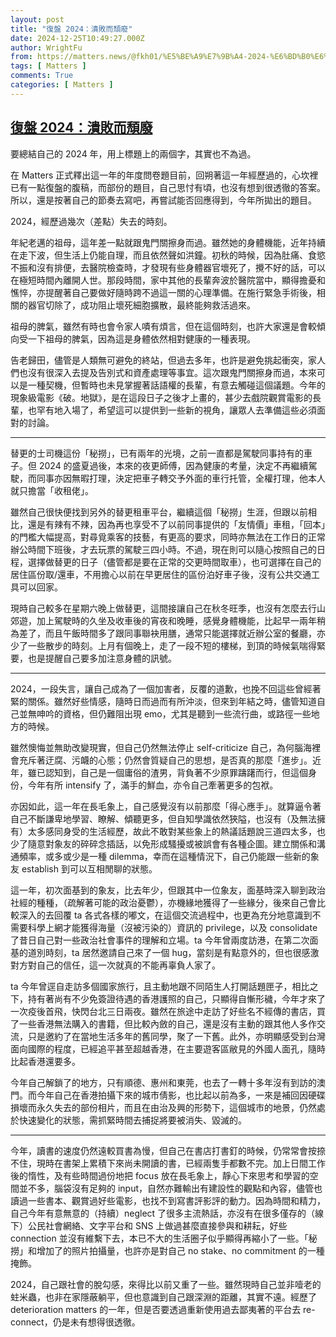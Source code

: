 ```yaml
---
layout: post
title: "復盤 2024：潰敗而頹廢"
date: 2024-12-25T10:49:27.000Z
author: WrightFu
from: https://matters.news/@fkh01/%E5%BE%A9%E7%9B%A4-2024-%E6%BD%B0%E6%95%97%E8%80%8C%E9%A0%B9%E5%BB%A2-
tags: [ Matters ]
comments: True
categories: [ Matters ]
---
```

<!--1735123767000-->
[復盤 2024：潰敗而頹廢](https://matters.news/@fkh01/%E5%BE%A9%E7%9B%A4-2024-%E6%BD%B0%E6%95%97%E8%80%8C%E9%A0%B9%E5%BB%A2-)
------

<div>
<p>要總結自己的 2024 年，用上標題上的兩個字，其實也不為過。</p><p>在 Matters 正式釋出這一年的年度問卷題目前，回朔著這一年經歷過的，心坎裡已有一點復盤的腹稿，而部份的題目，自己思忖有頃，也沒有想到很透徹的答案。所以，還是按著自己的節奏去寫吧，再嘗試能否回應得到，今年所拋出的題目。</p><p>2024，經歷過幾次（差點）失去的時刻。</p><p>年紀老邁的祖母，這年差一點就跟鬼門關擦身而過。雖然她的身體機能，近年持續在走下波，但生活上仍能自理，而且依然聲如洪鐘。初秋的時候，因為肚痛、食慾不振和沒有排便，去醫院檢查時，才發現有些身體器官壞死了，攪不好的話，可以在極短時間內離開人世。那段時間，家中其他的長輩奔波於醫院當中，顯得擔憂和憔悴，亦提醒著自己要做好隨時跨不過這一關的心理準備。在施行緊急手術後，相關的器官切除了，成功阻止壞死細胞擴散，最終能夠救活過來。</p><p>祖母的脾氣，雖然有時也會令家人嘖有煩言，但在這個時刻，也許大家還是會較傾向受一下祖母的脾氣，因為這是身體依然相對健康的一種表現。</p><p>告老歸田，儘管是人類無可避免的終站，但過去多年，也許是避免挑起衝突，家人們也沒有很深入去提及告別式和資產處理等事宜。這次跟鬼門關擦身而過，本來可以是一種契機，但暫時也未見掌握著話語權的長輩，有意去觸碰這個議題。今年的現象級電影《破。地獄》，是在這段日子之後才上畫的，甚少去戲院觀賞電影的長輩，也罕有地入場了，希望這可以提供到一些新的視角，讓眾人去準備這些必須面對的討論。</p><hr><p>替更的士司機這份「秘撈」，已有兩年的光境，之前一直都是駕駛同事持有的車子。但 2024 的盛夏過後，本來的夜更師傅，因為健康的考量，決定不再繼續駕駛，而同事亦因無暇打理，決定把車子轉交予外面的車行托管，全權打理，他本人就只擔當「收租佬」。</p><p>雖然自己很快便找到另外的替更租車平台，繼續這個「秘撈」生涯，但跟以前相比，還是有辣有不辣，因為再也享受不了以前同事提供的「友情價」車租，「回本」的門檻大幅提高，對尋覓乘客的技藝，有更高的要求，同時亦無法在工作日的正常辦公時間下班後，才去玩票的駕駛三四小時。不過，現在則可以隨心按照自己的日程，選擇做替更的日子（儘管都是要在正常的交更時間取車），也可選擇在自己的居住區份取/還車，不用擔心以前在早更居住的區份泊好車子後，沒有公共交通工具可以回家。</p><p>現時自己較多在星期六晚上做替更，這間接讓自己在秋冬旺季，也沒有怎麼去行山郊遊，加上駕駛時的久坐及收車後的宵夜和晚睡，感覺身體機能，比起早一兩年稍為差了，而且午飯時間多了跟同事聯袂用膳，通常只能選擇就近辦公室的餐廳，亦少了一些散步的時刻。上月有個晚上，走了一段不短的樓梯，到頂的時候氣喘得緊要，也是提醒自己要多加注意身體的訊號。</p><hr><p>2024，一段失言，讓自己成為了一個加害者，反覆的道歉，也挽不回這些曾經著緊的關係。雖然好些情感，隨時日而過而有所沖淡，但來到年結之時，儘管知道自己並無呻吟的資格，但仍難阻出現 emo，尤其是聽到一些流行曲，或路徑一些地方的時候。</p><p>雖然懊悔並無助改變現實，但自己仍然無法停止 self-criticize 自己，為何腦海裡會充斥著迂腐、污衊的心態；仍然會質疑自己的思想，是否真的那麼「進步」。近年，雖已認知到，自己是一個庸俗的渣男，背負著不少原罪躊躇而行，但這個身份，今年有所 intensify 了，滿手的鮮血，亦令自己牽著更多的包袱。</p><p>亦因如此，這一年在長毛象上，自己感覺沒有以前那麼「得心應手」。就算逼令著自己不斷謙卑地學習、瞭解、傾聽更多，但自知學識依然狹隘，也沒有（及無法擁有）太多感同身受的生活經歷，故此不敢對某些象上的熱議話題說三道四太多，也少了隨意對象友的碎碎念插話，以免形成騷擾或被誤會有各種企圖。建立關係和溝通頻率，或多或少是一種 dilemma，幸而在這種情況下，自己仍能跟一些新的象友 establish 到可以互相閒聊的狀態。</p><p>這一年，初次面基到的象友，比去年少，但跟其中一位象友，面基時深入聊到政治社經的種種，（疏解著可能的政治憂鬱），亦機緣地獲得了一些緣分，後來自己會比較深入的去回覆 ta 各式各樣的嘟文，在這個交流過程中，也更為充分地意識到不需要科學上網才能獲得海量（沒被污染的）資訊的 privilege，以及 consolidate 了昔日自己對一些政治社會事件的理解和立場。ta 今年曾兩度訪港，在第二次面基的道別時刻，ta 居然邀請自己來了一個 hug，當刻是有點意外的，但也很感激對方對自己的信任，這一次就真的不能再辜負人家了。</p><p>ta 今年曾逕自走訪多個國家旅行，且主動地跟不同陌生人打開話題匣子，相比之下，持有著尚有不少免簽證待遇的香港護照的自己，只顯得自慚形穢，今年才來了一次疫後首飛，快閃台北三日兩夜。雖然在旅途中走訪了好些名不經傳的書店，買了一些香港無法購入的書籍，但比較內斂的自己，還是沒有主動的跟其他人多作交流，只是邀約了在當地生活多年的舊同學，聚了一下舊。此外，亦明顯感受到台灣面向國際的程度，已經追平甚至超越香港，在主要遊客區敝見的外國人面孔，隨時比起香港還要多。</p><p>今年自己解鎖了的地方，只有順德、惠州和東莞，也去了一轉十多年沒有到訪的澳門。而今年自己在香港拍攝下來的城市倩影，也比起以前為多，一來是補回因硬碟損壞而永久失去的部份相片，而且在由治及興的形勢下，這個城市的地景，仍然處於快速變化的狀態，需抓緊時間去捕捉將要被消失、毀滅的。</p><hr><p>今年，讀書的速度仍然遠較買書為慢，但自己在書店打書釘的時候，仍常常會按捺不住，現時在書架上累積下來尚未開讀的書，已經兩隻手都數不完。加上日間工作後的惰性，及有些時間過份地把 focus 放在長毛象上，靜心下來思考和學習的空間並不多，腦袋沒有足夠的 input，自然亦難輸出有建設性的觀點和內容，儘管也讀過一些書本、觀賞過好些電影，也找不到寫書評影評的動力。因為時間和精力，自己今年有意無意的（持續）neglect 了很多主流熱話，亦沒有在很多僅存的（線下）公民社會網絡、文字平台和 SNS 上做過甚麼直接參與和耕耘，好些 connection 並沒有維繫下去，本已不大的生活圈子似乎顯得再縮小了一些。「秘撈」和增加了的照片拍攝量，也許亦是對自己 no stake、no commitment 的一種掩飾。</p><p>2024，自己跟社會的脫勾感，來得比以前又重了一些。雖然現時自己並非噎老的蛀米蟲，也非在家隱蔽躺平，但也意識到自己跟深淵的距離，其實不遠。經歷了 deterioration matters 的一年，但是否要透過重新使用過去鄙夷著的平台去 re-connect，仍是未有想得很透徹。</p>
</div>
